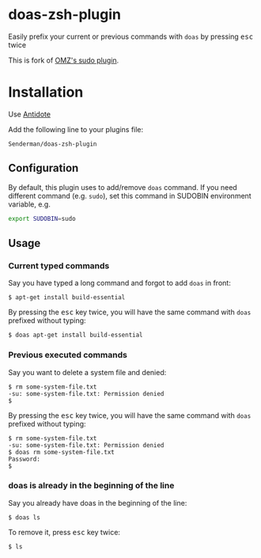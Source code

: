 # doas-zsh-plugin 

Easily prefix your current or previous commands with `doas` by pressing <kbd>esc</kbd> twice

This is fork of [OMZ's sudo plugin](https://github.com/ohmyzsh/ohmyzsh/tree/master/plugins/sudo).

# Installation

Use [Antidote](https://getantidote.github.io/)

Add the following line to your plugins file:

```Senderman/doas-zsh-plugin```

## Configuration

By default, this plugin uses to add/remove `doas` command. If you need different command (e.g. `sudo`), set this command in SUDOBIN environment variable, e.g.

```bash
export SUDOBIN=sudo
```

## Usage

### Current typed commands

Say you have typed a long command and forgot to add `doas` in front:

```console
$ apt-get install build-essential
```

By pressing the <kbd>esc</kbd> key twice, you will have the same command with `doas` prefixed without typing:

```console
$ doas apt-get install build-essential
```

### Previous executed commands

Say you want to delete a system file and denied:

```console
$ rm some-system-file.txt
-su: some-system-file.txt: Permission denied
$
```

By pressing the <kbd>esc</kbd> key twice, you will have the same command with `doas` prefixed without typing:

```console
$ rm some-system-file.txt
-su: some-system-file.txt: Permission denied
$ doas rm some-system-file.txt
Password:
$
```

### doas is already in the beginning of the line

Say you already have doas in the beginning of the line:

```console
$ doas ls
```

To remove it, press <kbd>esc</kbd> key twice:

```console
$ ls
```
